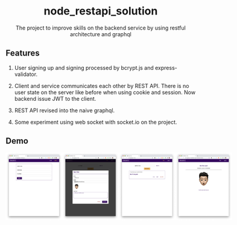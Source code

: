 <h1 align="center">node_restapi_solution</h1>
<div align="center">
    The project to improve skills on the backend service by using restful architecture and graphql
</div>

## Features

1. User signing up and signing processed by bcrypt.js and express-validator.

2. Client and service communicates each other by REST API. There is no user state on the server like before when using cookie and session. Now backend issue JWT to the client.

3. REST API revised into the naive graphql.

4. Some experiment using web socket with socket.io on the project.

## Demo

<div style="display:flex" align="center">
    <img src="images/1.png" alt="1" width="150">
    <img src="images/2.png" alt="2" width="150">
    <img src="images/3.png" alt="3" width="150">
    <img src="images/4.png" alt="4" width="150">
</div>
